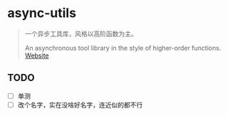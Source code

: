# async-utils

> 一个异步工具库，风格以高阶函数为主。
>
> An asynchronous tool library in the style of higher-order functions.
> [Website](https://bowencool.github.io/async-utils/)

## TODO

- [ ] 单测
- [ ] 改个名字，实在没啥好名字，连近似的都不行
